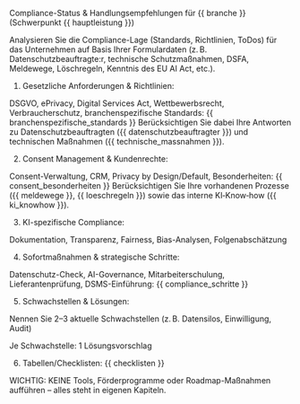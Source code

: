 Compliance-Status & Handlungsempfehlungen für {{ branche }} (Schwerpunkt {{ hauptleistung }})

Analysieren Sie die Compliance-Lage (Standards, Richtlinien, ToDos) für das Unternehmen auf Basis Ihrer Formulardaten (z. B. Datenschutzbeauftragte:r, technische Schutzmaßnahmen, DSFA, Meldewege, Löschregeln, Kenntnis des EU AI Act, etc.).

1. Gesetzliche Anforderungen & Richtlinien:

DSGVO, ePrivacy, Digital Services Act, Wettbewerbsrecht, Verbraucherschutz, branchenspezifische Standards: {{ branchenspezifische_standards }}
Berücksichtigen Sie dabei Ihre Antworten zu Datenschutzbeauftragten ({{ datenschutzbeauftragter }}) und technischen Maßnahmen ({{ technische_massnahmen }}).

2. Consent Management & Kundenrechte:

Consent-Verwaltung, CRM, Privacy by Design/Default, Besonderheiten: {{ consent_besonderheiten }}
Berücksichtigen Sie Ihre vorhandenen Prozesse ({{ meldewege }}, {{ loeschregeln }}) sowie das interne KI‑Know‑how ({{ ki_knowhow }}).

3. KI-spezifische Compliance:

Dokumentation, Transparenz, Fairness, Bias-Analysen, Folgenabschätzung

4. Sofortmaßnahmen & strategische Schritte:

Datenschutz-Check, AI-Governance, Mitarbeiterschulung, Lieferantenprüfung, DSMS-Einführung: {{ compliance_schritte }}

5. Schwachstellen & Lösungen:

Nennen Sie 2–3 aktuelle Schwachstellen (z. B. Datensilos, Einwilligung, Audit)

Je Schwachstelle: 1 Lösungsvorschlag

6. Tabellen/Checklisten:
{{ checklisten }}

WICHTIG:
KEINE Tools, Förderprogramme oder Roadmap-Maßnahmen aufführen – alles steht in eigenen Kapiteln.